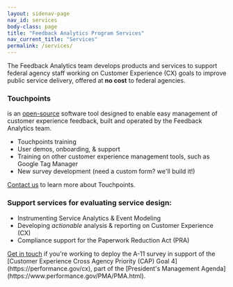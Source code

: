 ```yaml
---
layout: sidenav-page
nav_id: services
body-class: page
title: "Feedback Analytics Program Services"
nav_current_title: "Services"
permalink: /services/
---
```



<a id="consultation"></a>
The Feedback Analytics team develops products and services to support federal agency staff working on Customer Experience (CX) goals to improve public service delivery, offered at **no cost** to federal agencies.

<a id="touchpoints"></a>

### Touchpoints
  is an [open-source](https://github.com/gsa/touchpoints) software tool designed to enable easy management of
  customer experience feedback, built and operated by the Feedback Analytics team.

  * Touchpoints training <!-- app link to go live after ATO -->
  * User demos, onboarding, & support
  * Training on other customer experience management tools, such as Google Tag Manager
  * New survey development (need a custom form? we'll build it!)

  <a href="mailto:{{site.team_email}}">
    Contact us</a> to learn more about Touchpoints.

<a id="services"></a>
### Support services for evaluating service design:
  * Instrumenting Service Analytics & Event Modeling
  * Developing _actionable_ analysis & reporting on Customer Experience (CX)
  * Compliance support for the Paperwork Reduction Act (PRA)

  <a href="mailto:{{site.team_email}}">
    Get in touch</a> if you're working to deploy the A-11 survey in support of the [Customer Experience Cross Agency Priority (CAP) Goal 4](https://performance.gov/cx), part of the [President's Management Agenda](https://www.performance.gov/PMA/PMA.html).
